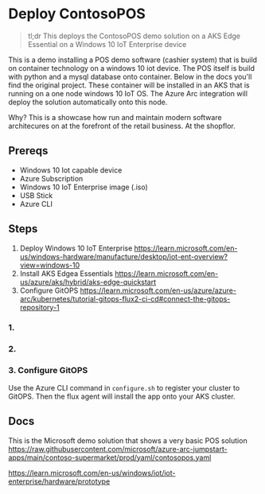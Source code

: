# Deploy ContosoPOS 

> tl;dr This deploys the ContosoPOS demo solution on a AKS Edge Essential on a Windows 10 IoT Enterprise device

This is a demo installing a POS demo software (cashier system) that is build on container technology on a windows 10 iot device. The POS itself is build with python and a mysql database onto container. Below in the docs you'll find the original project. These container will be installed in an AKS that is running on a one node windows 10 IoT OS. The Azure Arc integration will deploy the solution automatically onto this node. 

Why? This is a showcase how run and maintain modern software architecures on at the forefront of the retail business. At the shopflor. 

## Prereqs

- Windows 10 Iot capable device
- Azure Subscription
- Windows 10 IoT Enterprise image (.iso)
- USB Stick
- Azure CLI

## Steps

1. Deploy Windows 10 IoT Enterprise https://learn.microsoft.com/en-us/windows-hardware/manufacture/desktop/iot-ent-overview?view=windows-10
2. Install AKS Edgea Essentials https://learn.microsoft.com/en-us/azure/aks/hybrid/aks-edge-quickstart
3. Configure GitOPS https://learn.microsoft.com/en-us/azure/azure-arc/kubernetes/tutorial-gitops-flux2-ci-cd#connect-the-gitops-repository-1


### 1. 

### 2. 


### 3. Configure GitOPS

Use the Azure CLI command in `configure.sh` to register your cluster to GitOPS. Then the flux agent will install the app onto your AKS cluster.


## Docs

This is the Microsoft demo solution that shows a very basic POS solution
https://raw.githubusercontent.com/microsoft/azure-arc-jumpstart-apps/main/contoso-supermarket/prod/yaml/contosopos.yaml


https://learn.microsoft.com/en-us/windows/iot/iot-enterprise/hardware/prototype